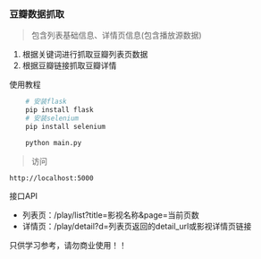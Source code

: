 ### 豆瓣数据抓取

> 包含列表基础信息、详情页信息(包含播放源数据)

1. 根据关键词进行抓取豆瓣列表页数据
2. 根据豆瓣链接抓取豆瓣详情

使用教程
```python
    # 安装flask
    pip install flask
    # 安装selenium
    pip install selenium

    python main.py
```


>访问

    http://localhost:5000


接口API
- 列表页：/play/list?title=影视名称&page=当前页数
- 详情页：/play/detail?d=列表页返回的detail_url或影视详情页链接

只供学习参考，请勿商业使用！！